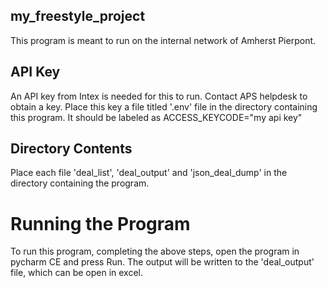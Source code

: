 ## my_freestyle_project
This program is  meant to run on the internal network of Amherst Pierpont. 

## API Key
An API key from Intex is needed for this to run. Contact APS helpdesk to obtain a key. Place this key a file titled '.env' file in the directory containing this program. It should be labeled as  ACCESS_KEYCODE="my api key"

## Directory Contents
Place each file 'deal_list', 'deal_output' and 'json_deal_dump' in the directory containing the program.

# Running the Program
To run this program, completing the above steps, open the program in pycharm CE and press Run. The output will be written to the 'deal_output' file, which can be open in excel.
